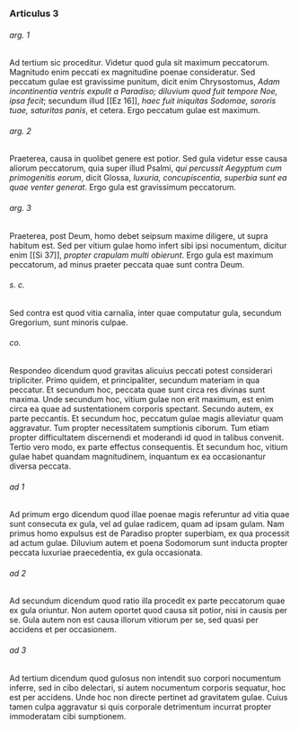 ### Articulus 3

###### arg. 1
Ad tertium sic proceditur. Videtur quod gula sit maximum peccatorum. Magnitudo enim peccati ex magnitudine poenae consideratur. Sed peccatum gulae est gravissime punitum, dicit enim Chrysostomus, *Adam incontinentia ventris expulit a Paradiso; diluvium quod fuit tempore Noe, ipsa fecit*; secundum illud [[Ez 16]], *haec fuit iniquitas Sodomae, sororis tuae, saturitas panis*, et cetera. Ergo peccatum gulae est maximum.

###### arg. 2
Praeterea, causa in quolibet genere est potior. Sed gula videtur esse causa aliorum peccatorum, quia super illud Psalmi, *qui percussit Aegyptum cum primogenitis eorum*, dicit Glossa, *luxuria, concupiscentia, superbia sunt ea quae venter generat*. Ergo gula est gravissimum peccatorum.

###### arg. 3
Praeterea, post Deum, homo debet seipsum maxime diligere, ut supra habitum est. Sed per vitium gulae homo infert sibi ipsi nocumentum, dicitur enim [[Si 37]], *propter crapulam multi obierunt*. Ergo gula est maximum peccatorum, ad minus praeter peccata quae sunt contra Deum.

###### s. c.
Sed contra est quod vitia carnalia, inter quae computatur gula, secundum Gregorium, sunt minoris culpae.

###### co.
Respondeo dicendum quod gravitas alicuius peccati potest considerari tripliciter. Primo quidem, et principaliter, secundum materiam in qua peccatur. Et secundum hoc, peccata quae sunt circa res divinas sunt maxima. Unde secundum hoc, vitium gulae non erit maximum, est enim circa ea quae ad sustentationem corporis spectant. Secundo autem, ex parte peccantis. Et secundum hoc, peccatum gulae magis alleviatur quam aggravatur. Tum propter necessitatem sumptionis ciborum. Tum etiam propter difficultatem discernendi et moderandi id quod in talibus convenit. Tertio vero modo, ex parte effectus consequentis. Et secundum hoc, vitium gulae habet quandam magnitudinem, inquantum ex ea occasionantur diversa peccata.

###### ad 1
Ad primum ergo dicendum quod illae poenae magis referuntur ad vitia quae sunt consecuta ex gula, vel ad gulae radicem, quam ad ipsam gulam. Nam primus homo expulsus est de Paradiso propter superbiam, ex qua processit ad actum gulae. Diluvium autem et poena Sodomorum sunt inducta propter peccata luxuriae praecedentia, ex gula occasionata.

###### ad 2
Ad secundum dicendum quod ratio illa procedit ex parte peccatorum quae ex gula oriuntur. Non autem oportet quod causa sit potior, nisi in causis per se. Gula autem non est causa illorum vitiorum per se, sed quasi per accidens et per occasionem.

###### ad 3
Ad tertium dicendum quod gulosus non intendit suo corpori nocumentum inferre, sed in cibo delectari, si autem nocumentum corporis sequatur, hoc est per accidens. Unde hoc non directe pertinet ad gravitatem gulae. Cuius tamen culpa aggravatur si quis corporale detrimentum incurrat propter immoderatam cibi sumptionem.


